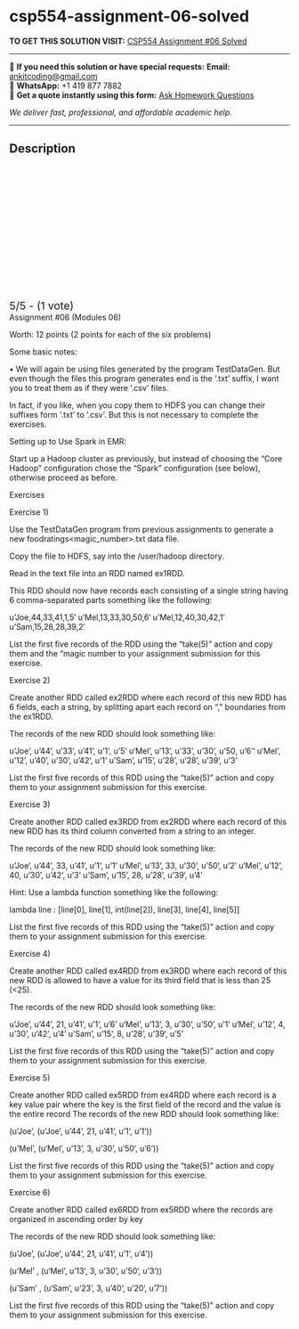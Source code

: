 # csp554-assignment-06-solved
**TO GET THIS SOLUTION VISIT:** [CSP554 Assignment #06 Solved](https://www.ankitcodinghub.com/product/csp554-big-11/)


---

📩 **If you need this solution or have special requests:** **Email:** ankitcoding@gmail.com  
📱 **WhatsApp:** +1 419 877 7882  
📄 **Get a quote instantly using this form:** [Ask Homework Questions](https://www.ankitcodinghub.com/services/ask-homework-questions/)

*We deliver fast, professional, and affordable academic help.*

---

<h2>Description</h2>



<div class="kk-star-ratings kksr-auto kksr-align-center kksr-valign-top" data-payload="{&quot;align&quot;:&quot;center&quot;,&quot;id&quot;:&quot;123496&quot;,&quot;slug&quot;:&quot;default&quot;,&quot;valign&quot;:&quot;top&quot;,&quot;ignore&quot;:&quot;&quot;,&quot;reference&quot;:&quot;auto&quot;,&quot;class&quot;:&quot;&quot;,&quot;count&quot;:&quot;1&quot;,&quot;legendonly&quot;:&quot;&quot;,&quot;readonly&quot;:&quot;&quot;,&quot;score&quot;:&quot;5&quot;,&quot;starsonly&quot;:&quot;&quot;,&quot;best&quot;:&quot;5&quot;,&quot;gap&quot;:&quot;4&quot;,&quot;greet&quot;:&quot;Rate this product&quot;,&quot;legend&quot;:&quot;5\/5 - (1 vote)&quot;,&quot;size&quot;:&quot;24&quot;,&quot;title&quot;:&quot;CSP554 Assignment #06 Solved&quot;,&quot;width&quot;:&quot;138&quot;,&quot;_legend&quot;:&quot;{score}\/{best} - ({count} {votes})&quot;,&quot;font_factor&quot;:&quot;1.25&quot;}">

<div class="kksr-stars">

<div class="kksr-stars-inactive">
            <div class="kksr-star" data-star="1" style="padding-right: 4px">


<div class="kksr-icon" style="width: 24px; height: 24px;"></div>
        </div>
            <div class="kksr-star" data-star="2" style="padding-right: 4px">


<div class="kksr-icon" style="width: 24px; height: 24px;"></div>
        </div>
            <div class="kksr-star" data-star="3" style="padding-right: 4px">


<div class="kksr-icon" style="width: 24px; height: 24px;"></div>
        </div>
            <div class="kksr-star" data-star="4" style="padding-right: 4px">


<div class="kksr-icon" style="width: 24px; height: 24px;"></div>
        </div>
            <div class="kksr-star" data-star="5" style="padding-right: 4px">


<div class="kksr-icon" style="width: 24px; height: 24px;"></div>
        </div>
    </div>

<div class="kksr-stars-active" style="width: 138px;">
            <div class="kksr-star" style="padding-right: 4px">


<div class="kksr-icon" style="width: 24px; height: 24px;"></div>
        </div>
            <div class="kksr-star" style="padding-right: 4px">


<div class="kksr-icon" style="width: 24px; height: 24px;"></div>
        </div>
            <div class="kksr-star" style="padding-right: 4px">


<div class="kksr-icon" style="width: 24px; height: 24px;"></div>
        </div>
            <div class="kksr-star" style="padding-right: 4px">


<div class="kksr-icon" style="width: 24px; height: 24px;"></div>
        </div>
            <div class="kksr-star" style="padding-right: 4px">


<div class="kksr-icon" style="width: 24px; height: 24px;"></div>
        </div>
    </div>
</div>


<div class="kksr-legend" style="font-size: 19.2px;">
            5/5 - (1 vote)    </div>
    </div>
Assignment #06 (Modules 06)

Worth: 12 points (2 points for each of the six problems)

Some basic notes:

• We will again be using files generated by the program TestDataGen. But even though the files this program generates end is the ‘.txt’ suffix, I want you to treat them as if they were ‘.csv’ files.

In fact, if you like, when you copy them to HDFS you can change their suffixes form ‘.txt’ to ‘.csv’. But this is not necessary to complete the exercises.

Setting up to Use Spark in EMR:

Start up a Hadoop cluster as previously, but instead of choosing the “Core Hadoop” configuration chose the “Spark” configuration (see below), otherwise proceed as before.

Exercises

Exercise 1)

Use the TestDataGen program from previous assignments to generate a new foodratings&lt;magic_number&gt;.txt data file.

Copy the file to HDFS, say into the /user/hadoop directory.

Read in the text file into an RDD named ex1RDD.

This RDD should now have records each consisting of a single string having 6 comma-separated parts something like the following:

u’Joe,44,33,41,1,5′ u’Mel,13,33,30,50,6′ u’Mel,12,40,30,42,1′ u’Sam,15,28,28,39,2′

List the first five records of the RDD using the “take(5)” action and copy them and the “magic number to your assignment submission for this exercise.

Exercise 2)

Create another RDD called ex2RDD where each record of this new RDD has 6 fields, each a string, by splitting apart each record on “,” boundaries from the ex1RDD.

The records of the new RDD should look something like:

u’Joe’, u’44’, u’33’, u’41’, u’1‘, u’5’ u‘Mel’, u’13’, u’33’, u’30’, u’50, u’6’‘ u‘Mel’, u’12’, u’40’, u’30’, u’42‘, u’1’ u’Sam’, u’15’, u’28’, u’28’, u’39‘, u’3’

List the first five records of this RDD using the “take(5)” action and copy them to your assignment submission for this exercise.

Exercise 3)

Create another RDD called ex3RDD from ex2RDD where each record of this new RDD has its third column converted from a string to an integer.

The records of the new RDD should look something like:

u’Joe’, u’44’, 33, u’41’, u’1‘, u’1’ u‘Mel’, u’13’, 33, u’30’, u’50‘, u’2’ u‘Mel’, u’12’, 40, u’30’, u’42‘, u’3’ u’Sam’, u’15’, 28, u’28’, u’39‘, u’4’

Hint: Use a lambda function something like the following:

lambda line : [line[0], line[1], int(line[2]), line[3], line[4], line[5]]

List the first five records of this RDD using the “take(5)” action and copy them to your assignment submission for this exercise.

Exercise 4)

Create another RDD called ex4RDD from ex3RDD where each record of this new RDD is allowed to have a value for its third field that is less than 25 (&lt;25).

The records of the new RDD should look something like:

u’Joe’, u’44’, 21, u’41’, u’1‘, u’6’ u‘Mel’, u’13’, 3, u’30’, u’50‘, u’1’ u‘Mel’, u’12’, 4, u’30’, u’42‘, u’4’ u’Sam’, u’15’, 8, u’28’, u’39‘, u’5’

List the first five records of this RDD using the “take(5)” action and copy them to your assignment submission for this exercise.

Exercise 5)

Create another RDD called ex5RDD from ex4RDD where each record is a key value pair where the key is the first field of the record and the value is the entire record The records of the new RDD should look something like:

(u’Joe’, (u’Joe’, u’44’, 21, u’41’, u’1‘, u’1’))

(u’Mel’, (u‘Mel’, u’13’, 3, u’30’, u’50‘, u’6’))

List the first five records of this RDD using the “take(5)” action and copy them to your assignment submission for this exercise.

Exercise 6)

Create another RDD called ex6RDD from ex5RDD where the records are organized in ascending order by key

The records of the new RDD should look something like:

(u’Joe’, (u’Joe’, u’44’, 21, u’41’, u’1‘, u’4’))

(u’Mel’ , (u‘Mel’, u’13’, 3, u’30’, u’50‘, u’3’))

(u’Sam’ , (u‘Sam’, u’23’, 3, u’40’, u’20‘, u’7’))

List the first five records of this RDD using the “take(5)” action and copy them to your assignment submission for this exercise.
